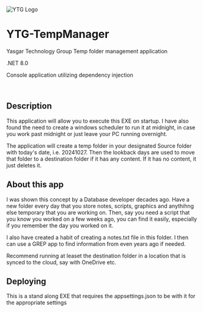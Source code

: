 ![YTG Logo](http://ytgi.com/images/ytgi.png)

# YTG-TempManager
<p>Yasgar Technology Group Temp folder management application</p>
<p>.NET 8.0</p>
<p>Console application utilizing dependency injection</p>
</br>

## Description
<p>This application will allow you to execute this EXE on startup. I have also found the need to create a windows scheduler to run it at midnight, 
in case you work past midnight or just leave your PC running overnight.</p>
<p>The application will create a temp folder in your designated Source folder with today's date, i.e. 20241027. 
Then the lookback days are used to move that folder to a destination folder if it has any content. If it has no content, it just deletes it.</p>

## About this app
<p>I was shown this concept by a Database developer decades ago. Have a new folder every day that you store notes, scripts, graphics and anythihng else temporary 
that you are working on. Then, say you need a script that you know you worked on a few weeks ago, you can find it easily, especially if you remember the day 
you worked on it.</p>
<p>I also have created a habit of creating a notes.txt file in this folder. I then can use a GREP app to find information from even years ago if needed.</p>
<p>Recommend running at leaset the destination folder in a location that is synced to the cloud, say with OneDrive etc.</p>

## Deploying
<p>This is a stand along EXE that requires the appsettings.json to be with it for the appropriate settings</p>

